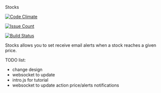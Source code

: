 Stocks

[![Code Climate](https://codeclimate.com/github/MarhicJeromeGIT/stocks/badges/gpa.svg)](https://codeclimate.com/github/MarhicJeromeGIT/stocks)

[![Issue Count](https://codeclimate.com/github/MarhicJeromeGIT/stocks/badges/issue_count.svg)](https://codeclimate.com/github/MarhicJeromeGIT/stocks)

[![Build Status](http://bandanatech.org:8080/buildStatus/icon?job=Stocks)](http://bandanatech.org:8080/job/Stocks)

Stocks allows you to set receive email alerts when a stock reaches a given price.

TODO list:
- change design
- websocket to update 
- intro.js for tutorial
- websocket to update action price/alerts notifications
